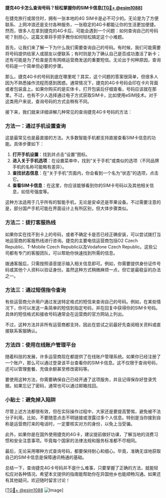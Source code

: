 **捷克4G卡怎么查询号码？轻松掌握你的SIM卡信息[[TG💪+ @esim1088](https://t.me/s/esim1088)]**

在捷克旅行或居住时，拥有一张本地的4G SIM卡是必不可少的。无论是为了方便联系、上网冲浪还是支付各种服务，一张稳定的4G卡都能让你的生活更加便捷。然而，很多人在拿到捷克的4G卡后，可能会遇到一个问题：如何查询自己的号码呢？别担心，这篇文章将手把手教你如何轻松搞定这个小难题。

首先，让我们来了解一下为什么我们需要查询自己的号码。有时候，我们可能需要将号码提供给家人或朋友以便联系；有时则是为了确认自己是否成功激活了新卡；还有可能是为了检查是否有网络运营商发送的重要短信。无论出于何种原因，查询号码是一个简单但必要的步骤。

那么，捷克4G卡的号码到底在哪里呢？其实，这个问题的答案很简单，但很多人因为不熟悉操作流程而感到困惑。通常情况下，捷克的4G卡号码会印在卡片背面或者包装盒上。如果你购买的是实体卡，打开包装后仔细查看，号码应该就在那里。不过，也有不少人选择通过电子方式获取SIM卡，比如使用eSIM技术。对于这类用户来说，查询号码的方式会稍有不同。

接下来，我们就来详细讲解几种常见的查询捷克4G卡号码的方法：

### 方法一：通过手机设置查询

这是最常见也是最直接的方法。大多数智能手机都支持直接查看SIM卡信息的功能。具体步骤如下：

1. **打开手机设置**：找到并点击“设置”图标。
2. **进入关于手机选项**：在设置菜单中，找到“关于手机”或类似的选项（不同品牌手机的名称可能略有差异）。
3. **查找状态信息**：在“关于手机”页面内，你会看到一个名为“状态”的选项，点击它。
4. **查看SIM卡信息**：在这里，你应该能够看到你的SIM卡号码以及其他相关信息，如信号强度等。

这种方法适用于几乎所有的智能手机，无论是安卓还是苹果设备。不过需要注意的是，部分国产手机可能在界面设计上有所区别，但大体步骤类似。

### 方法二：拨打客服热线

如果你实在找不到卡上的号码，或者不确定卡是否已经正确安装，可以尝试拨打当地运营商的客服热线进行咨询。捷克的主要电信运营商包括O2 Czech Republic、T-Mobile Czech Republic以及Vodafone Czech Republic。这些公司都有专门的客服团队，可以帮助你快速找到所需的信息。

拨通客服后，只需按照语音提示输入相关信息即可。例如，你需要提供身份证件号码或其他个人资料以验证身份。虽然这种方式稍微麻烦一点，但它是最稳妥的办法之一。

### 方法三：通过短信指令查询

有些运营商允许用户通过发送特定格式的短信来查询自己的号码。例如，在某些情况下，你可以发送一条简单的短信到指定号码，并在回复中获得你的SIM卡号码。具体的短信格式和接收号码通常会在运营商的官方网站上列出。

不过，这种方法并非所有运营商都支持，因此在尝试之前最好先查阅相关资料或直接联系客服确认。

### 方法四：使用在线账户管理平台

随着科技的发展，许多运营商现在都提供了在线账户管理系统。如果你已经注册了一个账户，那么可以通过登录该平台查看你的SIM卡信息。这不仅限于查询号码，还可以管理套餐、充值余额甚至修改密码等。

要使用这种方法，你需要确保自己已经开通了这项服务，并且记得保存好登录凭据。如果忘记了密码，通常也可以通过邮箱找回。

### 小贴士：避免掉入陷阱

尽管上述方法都很有效，但在实际操作过程中，大家还是要提高警惕，避免被不法分子利用。比如，不要随意点击不明链接或泄露过多个人信息。特别是当你接到自称是运营商打来的电话时，一定要核实对方的身份，以免上当受骗。

此外，如果你是在国外使用捷克的4G卡，建议提前做好功课，了解当地的消费习惯和安全注意事项。毕竟每个国家的法律法规和服务标准都不尽相同。

最后，无论采用哪种方式查询号码，都要保持耐心和细心。毕竟，准确无误地获取自己的SIM卡信息是保障通讯畅通的基础。

总结一下，查询捷克4G卡号码并不是什么难事，只要掌握了正确的方法，就能轻松应对各种情况。希望本文提供的指南能帮助你在异国他乡也能顺畅沟通。如果还有其他疑问，欢迎随时留言讨论！

[[TG💪+ @esim1088](https://t.me/s/esim1088) ![Image](https://i.postimg.cc/4NQfJmqS/Snipaste-2025-05-13-00-14-12.png)]